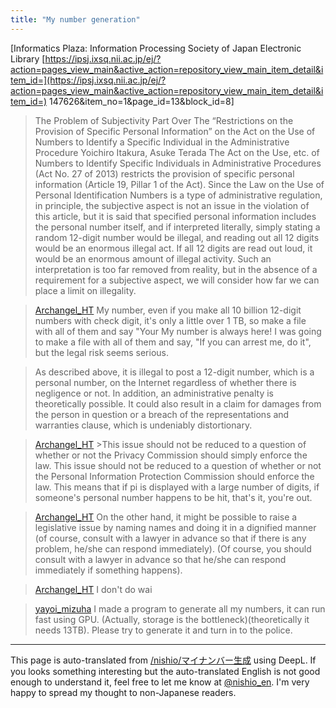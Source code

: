 ```yaml
---
title: "My number generation"
---
```


[Informatics Plaza: Information Processing Society of Japan Electronic Library [https://ipsj.ixsq.nii.ac.jp/ej/?action=pages_view_main&active_action=repository_view_main_item_detail&item_id=](https://ipsj.ixsq.nii.ac.jp/ej/?action=pages_view_main&active_action=repository_view_main_item_detail&item_id=) 147626&item_no=1&page_id=13&block_id=8]

> The Problem of Subjectivity Part Over The “Restrictions on the Provision of Specific Personal Information” on the Act on the Use of Numbers to Identify a Specific Individual in the Administrative Procedure
> Yoichiro Itakura, Asuke Terada
> The Act on the Use, etc. of Numbers to Identify Specific Individuals in Administrative Procedures (Act No. 27 of 2013) restricts the provision of specific personal information (Article 19, Pillar 1 of the Act). Since the Law on the Use of Personal Identification Numbers is a type of administrative regulation, in principle, the subjective aspect is not an issue in the violation of this article, but it is said that specified personal information includes the personal number itself, and if interpreted literally, simply stating a random 12-digit number would be illegal, and reading out all 12 digits would be an enormous illegal act. If all 12 digits are read out loud, it would be an enormous amount of illegal activity. Such an interpretation is too far removed from reality, but in the absence of a requirement for a subjective aspect, we will consider how far we can place a limit on illegality.


> [Archangel_HT](https://x.com/Archangel_HT/status/1860160577211171012) My number, even if you make all 10 billion 12-digit numbers with check digit, it's only a little over 1 TB, so make a file with all of them and say "Your My number is always here! I was going to make a file with all of them and say, "If you can arrest me, do it", but the legal risk seems serious.

> As described above, it is illegal to post a 12-digit number, which is a personal number, on the Internet regardless of whether there is negligence or not. In addition, an administrative penalty is theoretically possible. It could also result in a claim for damages from the person in question or a breach of the representations and warranties clause, which is undeniably distortionary.

> [Archangel_HT](https://x.com/Archangel_HT/status/1860161247242780695) >This issue should not be reduced to a question of whether or not the Privacy Commission should simply enforce the law. This issue should not be reduced to a question of whether or not the Personal Information Protection Commission should enforce the law.
>  This means that if pi is displayed with a large number of digits, if someone's personal number happens to be hit, that's it, you're out.

> [Archangel_HT](https://x.com/Archangel_HT/status/1860171111016857875) On the other hand, it might be possible to raise a legislative issue by naming names and doing it in a dignified manner (of course, consult with a lawyer in advance so that if there is any problem, he/she can respond immediately). (Of course, you should consult with a lawyer in advance so that he/she can respond immediately if something happens).

> [Archangel_HT](https://x.com/Archangel_HT/status/1860171238079152519) I don't do wai


> [yayoi_mizuha](https://x.com/yayoi_mizuha/status/1860688516700856758) I made a program to generate all my numbers, it can run fast using GPU. (Actually, storage is the bottleneck)(theoretically it needs 13TB). Please try to generate it and turn in to the police.

---
This page is auto-translated from [/nishio/マイナンバー生成](https://scrapbox.io/nishio/マイナンバー生成) using DeepL. If you looks something interesting but the auto-translated English is not good enough to understand it, feel free to let me know at [@nishio_en](https://twitter.com/nishio_en). I'm very happy to spread my thought to non-Japanese readers.